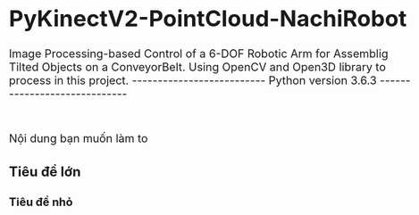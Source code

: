 # PyKinectV2-PointCloud-NachiRobot
Image Processing-based Control of a 6-DOF Robotic Arm for Assemblig Tilted Objects on a ConveyorBelt. Using OpenCV and Open3D library to process in this project.
-------------------------- Python version 3.6.3 -----------------------------
#
<style>
  /* Kích thước chữ là 20px */
  body {
    font-size: 20px;
  }
</style>
<span style="font-size: 20px;">Nội dung bạn muốn làm to</span>
<h1 style="font-size: 24px;">Tiêu đề lớn</h1>
<h2 style="font-size: 20px;">Tiêu đề nhỏ</h2>
